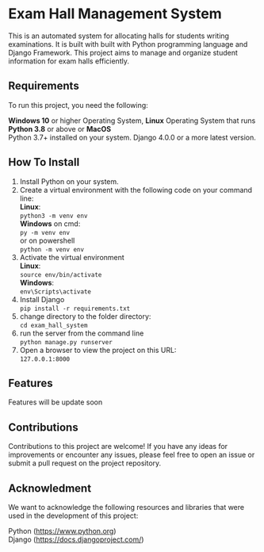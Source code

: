 # Exam Hall Management System
This is an automated system for allocating halls for students writing examinations.
It is built with built with Python programming language and Django Framework. This project aims to manage and organize student information for exam halls efficiently.

## Requirements
To run this project, you need the following:

**Windows 10** or higher Operating System, **Linux** Operating System that runs **Python 3.8** or above or **MacOS**    
Python 3.7+ installed on your system.
Django 4.0.0 or a more latest version.

## How To Install
1. Install Python on your system.
2. Create a virtual environment with the following code on your command line:  
   **Linux**:  
   `python3 -m venv env`  
   **Windows** on cmd:    
   `py -m venv env`  
   or on powershell  
   `python -m venv env`  
4. Activate the virtual environment  
   **Linux**:  
  `source env/bin/activate`  
   **Windows**:  
   `env\Scripts\activate`  
5. Install Django  
   `pip install -r requirements.txt`   
6. change directory to the folder directory:  
   `cd exam_hall_system`  
7. run the server from the command line  
   `python manage.py runserver`  
8. Open a browser to view the project on this URL:  
   `127.0.0.1:8000`  

## Features
Features will be update soon

## Contributions
Contributions to this project are welcome! If you have any ideas for improvements or encounter any issues, please feel free to open an issue or submit a pull request on the project repository.

## Acknowledment
We want to acknowledge the following resources and libraries that were used in the development of this project:

Python (https://www.python.org)  
Django (https://docs.djangoproject.com/)
